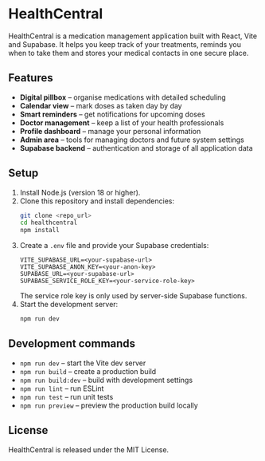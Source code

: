 # HealthCentral

HealthCentral is a medication management application built with React, Vite and Supabase. It helps you keep track of your treatments, reminds you when to take them and stores your medical contacts in one secure place.

## Features

- **Digital pillbox** – organise medications with detailed scheduling
- **Calendar view** – mark doses as taken day by day
- **Smart reminders** – get notifications for upcoming doses
- **Doctor management** – keep a list of your health professionals
- **Profile dashboard** – manage your personal information
- **Admin area** – tools for managing doctors and future system settings
- **Supabase backend** – authentication and storage of all application data

## Setup

1. Install Node.js (version 18 or higher).
2. Clone this repository and install dependencies:
   ```sh
   git clone <repo_url>
   cd healthcentral
   npm install
   ```
3. Create a `.env` file and provide your Supabase credentials:
   ```
   VITE_SUPABASE_URL=<your-supabase-url>
   VITE_SUPABASE_ANON_KEY=<your-anon-key>
   SUPABASE_URL=<your-supabase-url>
   SUPABASE_SERVICE_ROLE_KEY=<your-service-role-key>
   ```
   The service role key is only used by server-side Supabase functions.
4. Start the development server:
   ```sh
   npm run dev
   ```

## Development commands

- `npm run dev` – start the Vite dev server
- `npm run build` – create a production build
- `npm run build:dev` – build with development settings
- `npm run lint` – run ESLint
- `npm run test` – run unit tests
- `npm run preview` – preview the production build locally

## License

HealthCentral is released under the MIT License.

